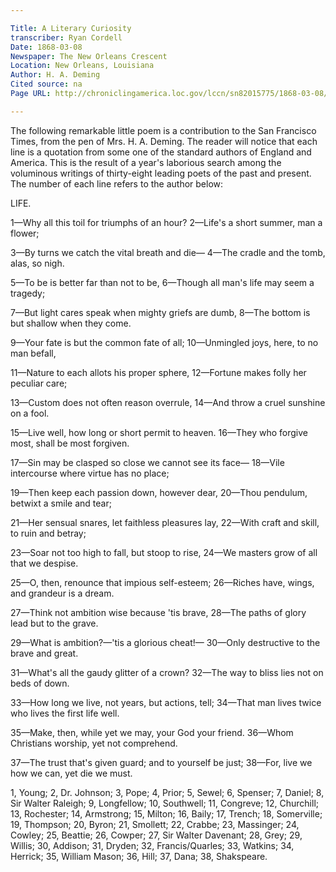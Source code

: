 ```yaml
---

Title: A Literary Curiosity
transcriber: Ryan Cordell
Date: 1868-03-08
Newspaper: The New Orleans Crescent
Location: New Orleans, Louisiana
Author: H. A. Deming
Cited source: na
Page URL: http://chroniclingamerica.loc.gov/lccn/sn82015775/1868-03-08/ed-1/seq-3/

---
```


The following remarkable little poem is a contribution to the San Francisco Times, from the pen of Mrs. H. A. Deming. The reader will notice that each line is a quotation from some one of the standard authors of England and America. This is the result of a year's laborious search among the voluminous writings of thirty-eight leading poets of the past and present. The number of each line refers to the author below:

LIFE.

1—Why all this toil for triumphs of an hour?
2—Life's a short summer, man a flower;

3—By turns we catch the vital breath and die—
4—The cradle and the tomb, alas, so nigh.

5—To be is better far than not to be,
6—Though all man's life may seem a tragedy;

7—But light cares speak when mighty griefs are dumb,
8—The bottom is but shallow when they come.

9—Your fate is but the common fate of all;
10—Unmingled joys, here, to no man befall,

11—Nature to each allots his proper sphere,
12—Fortune makes folly her peculiar care;

13—Custom does not often reason overrule,
14—And throw a cruel sunshine on a fool.

15—Live well, how long or short permit to heaven.
16—They who forgive most, shall be most forgiven.

17—Sin may be clasped so close we cannot see its face—
18—Vile intercourse where virtue has no place;

19—Then keep each passion down, however dear,
20—Thou pendulum, betwixt a smile and tear;

21—Her sensual snares, let faithless pleasures lay,
22—With craft and skill, to ruin and betray;

23—Soar not too high to fall, but stoop to rise,
24—We masters grow of all that we despise.

25—O, then, renounce that impious self-esteem;
26—Riches have, wings, and grandeur is a dream.

27—Think not ambition wise because 'tis brave,
28—The paths of glory lead but to the grave.

29—What is ambition?—'tis a glorious cheat!—
30—Only destructive to the brave and great.

31—What's all the gaudy glitter of a crown?
32—The way to bliss lies not on beds of down.

33—How long we live, not years, but actions, tell;
34—That man lives twice who lives the first life well.

35—Make, then, while yet we may, your God your friend.
36—Whom Christians worship, yet not comprehend.

37—The trust that's given guard; and to yourself be just;
38—For, live we how we can, yet die we must.

1, Young; 2, Dr. Johnson; 3, Pope; 4, Prior; 5, Sewel; 6, Spenser; 7, Daniel; 8, Sir Walter Raleigh; 9, Longfellow; 10, Southwell; 11, Congreve; 12, Churchill; 13, Rochester; 14, Armstrong; 15, Milton; 16, Baily; 17, Trench; 18, Somerville; 19, Thompson; 20, Byron; 21, Smollett; 22, Crabbe; 23, Massinger; 24, Cowley; 25, Beattie; 26, Cowper; 27, Sir Walter Davenant; 28, Grey; 29, Willis; 30, Addison; 31, Dryden; 32, Francis/Quarles; 33, Watkins; 34, Herrick; 35, William Mason; 36, Hill; 37, Dana; 38, Shakspeare.
